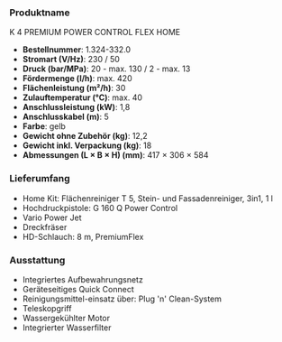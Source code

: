 ### Produktname
K 4 PREMIUM POWER CONTROL FLEX HOME
- **Bestellnummer**: 1.324-332.0 
- **Stromart (V/Hz)**: 230 / 50
- **Druck (bar/MPa)**: 20 - max. 130 / 2 - max. 13
- **Fördermenge (l/h)**: max. 420
- **Flächenleistung (m²/h)**: 30
- **Zulauftemperatur (°C)**: max. 40
- **Anschlussleistung (kW)**: 1,8
- **Anschlusskabel (m)**: 5
- **Farbe**: gelb
- **Gewicht ohne Zubehör (kg)**: 12,2
- **Gewicht inkl. Verpackung (kg)**: 18
- **Abmessungen (L × B × H) (mm)**: 417 × 306 × 584 
### Lieferumfang

- Home Kit: Flächenreiniger T 5, Stein- und Fassadenreiniger, 3in1, 1 l
- Hochdruckpistole: G 160 Q Power Control
- Vario Power Jet
- Dreckfräser
- HD-Schlauch: 8 m, PremiumFlex 

### Ausstattung

- Integriertes Aufbewahrungsnetz
- Geräteseitiges Quick Connect
- Reinigungsmittel-einsatz über: Plug 'n' Clean-System
- Teleskopgriff
- Wassergekühlter Motor
- Integrierter Wasserfilter
